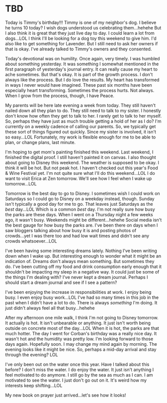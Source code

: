 # TBD

Today is Timmy's birthday!!! Timmy is one of my neighbor's dog. I believe he turns 10 today? I wish dogs understood us celebrating them...hehehe But I also think it is great that they just live day to day. I could learn a lot from dogs...LOL I think I'll be looking for a dog toy this weekend to give him. I'd also like to get something for Lavender. But I still need to ask her owners if that is okay. I've already talked to Timmy's owners and they consented.

Today's devotional was on humility. Once again, very timely. I was humbled about something yesterday. It was something I somewhat mentioned in the first paragraph of yesterday's journal entry. It can really cause my heart to ache sometimes. But that's okay. It is part of the growth process. I don't always like the process. But I do love the results. My heart has transformed in ways I never would have imagined. These past six months have been especially heart transforming. Sometimes the process hurts. Not always. When I grow from the process, though, I have Peace.

My parents will be here late evening a week from today. They still haven't nailed down all they plan to do. They still need to talk to my sister. I honestly don't know how often they get to talk to her. I rarely get to talk to her myself. So, perhaps they have just as much trouble getting a hold of her as I do? I'm currently on a weekly cadence of calling our parents. So, we typically get these sort of things figured out quickly. Since my sister is involved, it isn't so easy...LOL Fortunately, my work is flexible enough for me to be able to plan, or change plans, last minute.

I'm hoping to get mom's painting finished this weekend. Last weekend, I finished the digital proof. I still haven't painted it on canvas. I also thought about going to Disney this weekend. The weather is supposed to be okay. I think it will be hot. But not peak hot. I haven't checked out this year's Food & Wine Festival yet. I'm not quite sure what I'll do this weekend...LOL I do want to visit Erica at Zen tomorrow. We'll see how I feel when I wake up tomorrow...LOL

Tomorrow is the best day to go to Disney. I sometimes wish I could work on Saturdays so I could go to Disney on a weekday instead, though. Sunday isn't typically a good day for me to go. That leaves just Saturdays as the *best* day...LOL Which is a common *best* day. I'm not really sure how busy the parks are these days. When I went on a Thursday night a few weeks ago, it wasn't busy. Weekends might be different...hehehe Social media isn't the best gauge for how busy the parks are. I've been there on days when I saw bloggers talking about how busy it is and posting photos of crowds...yet I was there too and had low wait times and didn't see any crowds whatsoever...LOL

I've been having some interesting dreams lately. Nothing I've been writing down when I wake up. But interesting enough to wonder what it might be an indication of. Dreams don't always mean something. But sometimes they do. I've been cutting off my food and drink consumption early enough that it shouldn't be impacting my sleep in a negative way. It could just be some of the things I'm dealing with? I've never kept a dream journal. Perhaps I should start a dream journal and see if I see a pattern?

I've been enjoying the increase in responsibilities at work. I enjoy being busy. I even enjoy busy work...LOL I've had so many times in this job in the past when I didn't have a lot to do. There is always *something* I'm doing. It just didn't always feel all that busy...hehehe

After my afternoon one mile walk, I think I'm not going to Disney tomorrow. It actually is hot. It isn't unbearable or anything. It just isn't worth being outside on concrete most of the day...LOL When it is hot, the parks are that much hotter. The day I went for Corban's birthday was a really nice day. It wasn't hot and the humidity was pretty low. I'm looking forward to those days again. Hopefully soon. I may change my mind again by morning. The evening looks like it might be nice. So, perhaps a mid-day arrival and stay through the evening? LOL

I've only been out on the water once this year. Have I talked about this before? I don't miss the water. I do enjoy the water. It just isn't anything I feel motivated to do anymore. I still go by the sea as much as I can. I am motivated to see the water. I just don't go out on it. It's weird how my interests keep shifting...LOL

My new book on prayer just arrived...let's see how it looks!

